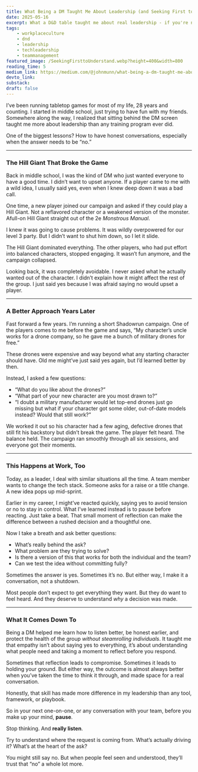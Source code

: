 ```yaml
---
title: What Being a DM Taught Me About Leadership (and Seeking First to Understand)
date: 2025-05-16
excerpt: What a D&D table taught me about real leadership - if you're not truly listening, you're not leading. A story about empathy, disengagement, and growth.
tags:
    - workplaceculture
    - dnd
    - leadership
    - techleadership
    - teammanagement
featured_image: /SeekingFirsttoUnderstand.webp?height=400&width=800
reading_time: 5
medium_link: https://medium.com/@johnmunn/what-being-a-dm-taught-me-about-leadership-and-seeking-first-to-understand-e2694b4cf69c
devto_link:
substack:
draft: false
---
```



I’ve been running tabletop games for most of my life, 28 years and counting. I started in middle school, just trying to have fun with my friends. Somewhere along the way, I realized that sitting behind the DM screen taught me more about leadership than any training program ever did.

One of the biggest lessons? How to have honest conversations, especially when the answer needs to be “no.”

---

### The Hill Giant That Broke the Game

Back in middle school, I was the kind of DM who just wanted everyone to have a good time. I didn’t want to upset anyone. If a player came to me with a wild idea, I usually said yes, even when I knew deep down it was a bad call.

One time, a new player joined our campaign and asked if they could play a Hill Giant. Not a reflavored character or a weakened version of the monster. Afull-on Hill Giant straight out of the 2e _Monstrous Manual_.

I knew it was going to cause problems. It was wildly overpowered for our level 3 party. But I didn’t want to shut him down, so I let it slide.

The Hill Giant dominated everything. The other players, who had put effort into balanced characters, stopped engaging. It wasn’t fun anymore, and the campaign collapsed.

Looking back, it was completely avoidable. I never asked what he actually wanted out of the character. I didn’t explain how it might affect the rest of the group. I just said yes because I was afraid saying no would upset a player.

---

### A Better Approach Years Later

Fast forward a few years. I’m running a short Shadowrun campaign. One of the players comes to me before the game and says, “My character’s uncle works for a drone company, so he gave me a bunch of military drones for free.”

These drones were expensive and way beyond what any starting character should have. Old me might’ve just said yes again, but I’d learned better by then.

Instead, I asked a few questions:

- “What do you like about the drones?”
- “What part of your new character are you most drawn to?”
- “I doubt a military manufacturer would let top-end drones just go missing but what if your character got some older, out-of-date models instead? Would that still work?”

We worked it out so his character had a few aging, defective drones that still fit his backstory but didn’t break the game. The player felt heard. The balance held. The campaign ran smoothly through all six sessions, and everyone got their moments.

---

### This Happens at Work, Too

Today, as a leader, I deal with similar situations all the time. A team member wants to change the tech stack. Someone asks for a raise or a title change. A new idea pops up mid-sprint.

Earlier in my career, I might’ve reacted quickly, saying yes to avoid tension or no to stay in control. What I’ve learned instead is to pause before reacting. Just take a beat. That small moment of reflection can make the difference between a rushed decision and a thoughtful one.

Now I take a breath and ask better questions:

- What’s really behind the ask?
- What problem are they trying to solve?
- Is there a version of this that works for both the individual and the team?
- Can we test the idea without committing fully?

Sometimes the answer is yes. Sometimes it’s no. But either way, I make it a conversation, not a shutdown.

Most people don’t expect to get everything they want. But they do want to feel heard. And they deserve to understand _why_ a decision was made.

---

### What It Comes Down To

Being a DM helped me learn how to listen better, be honest earlier, and protect the health of the group _without steamrolling individuals_. It taught me that empathy isn’t about saying yes to everything, it’s about understanding what people need and taking a moment to reflect before you respond.

Sometimes that reflection leads to compromise. Sometimes it leads to holding your ground. But either way, the outcome is almost always better when you’ve taken the time to think it through, and made space for a real conversation.

Honestly, that skill has made more difference in my leadership than any tool, framework, or playbook.

So in your next one-on-one, or any conversation with your team, before you make up your mind, **pause**.

Stop thinking. And **really listen**.

Try to understand where the request is coming from. What’s actually driving it? What’s at the heart of the ask?

You might still say no. But when people feel seen and understood, they’ll trust that “no” a whole lot more.
